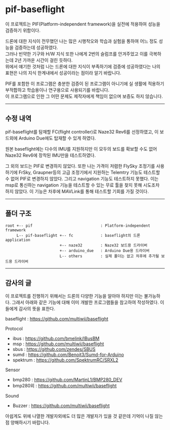# pif-baseflight

이 프로젝트는 PIF(Platform-independent framework)을 실전에 적용하여 성능을 검증하기 위함이다.
   
드론에 대한 지식이 전무했던 나는 많은 시행착오와 학습과 실험을 통하여 어느 정도 성능을 검증하는데 성공하였다.   
그러나 빈약한 기구와 H/W 지식 또한 나에게 2번의 슬럼프를 안겨주었고 이를 극복하는데 2년 가까운 시간이 걸린 듯하다.   
위에서 얘기한 것처럼 나는 드론에 대한 지식이 부족하기에 검증에 성공하였다는 나의 표현은 나의 지식 한계내에서 성공이라는 점이라 알기 바랍니다.
   
PIF를 포함한 이 프로그램은 충분한 검증이 된 프로그램이 아니기에 실 생활에 적용하기 부적합하고 학습용이나 연구용으로 사용되기를 바랍니다.   
이 프로그램으로 인한 그 어떤 문제도 제작자에게 책임이 없으며 보증도 하지 않습니다.

---

## 수정 내역

pif-baseflight를 탐재할 FC(flight controller)로 Naze32 Rev6를 선정하였고, 이 보드외에 Arduino Due에도 탑재할 수 있게 하였다.

원본 baseflight에는 다수의 IMU를 지원하지만 이 모두의 보드를 확보할 수도 없어 Naze32 Rev6에 장착된 IMU만을 테스트하였다.

그 외의 보드는 PIF로 변경하지 않았다. 또한 나는 가격이 저렴한 FlySky 조정기를 사용하기에 FrSky, Graupner등의 고급 조정기에서 지원하는 Telemtry 기능도 테스트할 수 없어 PIF로 변경하지 않았다. 그리고 navigation 기능도 테스트하지 못했다. 이는 msp로 통신하는 navigation 기능을 테스트할 수 있는 무료 툴을 찾지 못해 시도조차 하지 않았다. 이 기능은 차후에 MAVLink를 통해 
테스트할 기회를 가질 것이다.

---

## 폴더 구조

```
root +-- pif                              : Platform-independent framework
     L-- pif-baseflight +-- fc            : baseflight의 드론 application
                        +-- naze32        : Naze32 보드용 드라이버
                        +-- arduino_due   : Arduino Due용 드라이버
                        L-- others        : 실제 폴더는 없고 차후에 추가될 보드용 드라이버
```

---

## 감사의 글

이 프로젝트를 진행하기 위해서는 드론의 다양한 기능을 알아야 하지만 이는 불가능하다.
그래서 아래와 같은 기능에 대해 이미 개발한 프로그램들을 참고하여 작성하였다. 이들에게 감사의 뜻을 표한다.

baseflight : https://github.com/multiwii/baseflight

Protocol
  * ibus : https://github.com/bmelink/IBusBM
  * msp : https://github.com/multiwii/baseflight
  * sbus : https://github.com/zendes/SBUS
  * sumd : https://github.com/Benoit3/Sumd-for-Arduino
  * spektrum : https://github.com/SpektrumRC/SRXL2

Sensor
  * bmp280 : https://github.com/MartinL1/BMP280_DEV
  * bmp280외 : https://github.com/multiwii/baseflight

Sound
  * Buzzer : https://github.com/multiwii/baseflight

아쉽게도 위에 나열한 개발자외에도 더 많은 개발자가 있을 것 같은데 기억이 나질 않는 점 양해하시기 바랍니다.
